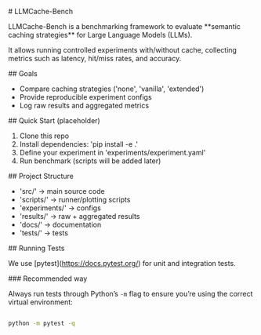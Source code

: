 \# LLMCache-Bench



LLMCache-Bench is a benchmarking framework to evaluate \*\*semantic caching strategies\*\* for Large Language Models (LLMs).

It allows running controlled experiments with/without cache, collecting metrics such as latency, hit/miss rates, and accuracy.



\## Goals

* Compare caching strategies ('none', 'vanilla', 'extended')
* Provide reproducible experiment configs
* Log raw results and aggregated metrics



\## Quick Start (placeholder)

1. Clone this repo
2. Install dependencies: 'pip install -e .'
3. Define your experiment in 'experiments/experiment.yaml'
4. Run benchmark (scripts will be added later)



\## Project Structure

* 'src/' -> main source code
* 'scripts/' -> runner/plotting scripts
* 'experiments/' -> configs
* 'results/' -> raw + aggregated results
* 'docs/' -> documentation
* 'tests/' -> tests



\## Running Tests



We use \[pytest](https://docs.pytest.org/) for unit and integration tests.



\### Recommended way

Always run tests through Python’s `-m` flag to ensure you’re using the correct virtual environment:



```bash

python -m pytest -q



